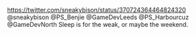 https://twitter.com/sneakybison/status/370724364464824320 @sneakybison @PS_Benjie @GameDevLeeds @PS_Harbourcuz @GameDevNorth Sleep is for the weak, or maybe the weekend.